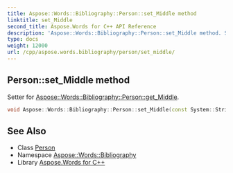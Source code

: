 ```yaml
---
title: Aspose::Words::Bibliography::Person::set_Middle method
linktitle: set_Middle
second_title: Aspose.Words for C++ API Reference
description: 'Aspose::Words::Bibliography::Person::set_Middle method. Setter for Aspose::Words::Bibliography::Person::get_Middle in C++.'
type: docs
weight: 12000
url: /cpp/aspose.words.bibliography/person/set_middle/
---
```

## Person::set_Middle method


Setter for [Aspose::Words::Bibliography::Person::get_Middle](../get_middle/).

```cpp
void Aspose::Words::Bibliography::Person::set_Middle(const System::String &value)
```

## See Also

* Class [Person](../)
* Namespace [Aspose::Words::Bibliography](../../)
* Library [Aspose.Words for C++](../../../)
